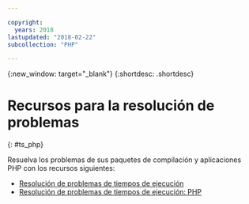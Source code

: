 ```yaml
---

copyright:
  years: 2018
lastupdated: "2018-02-22"
subcollection: "PHP"

---
```


{:new_window: target="_blank"}
{:shortdesc: .shortdesc}

# Recursos para la resolución de problemas
{: #ts_php}

Resuelva los problemas de sus paquetes de compilación y aplicaciones PHP con los recursos siguientes:

* [Resolución de problemas de tiempos de ejecución](docs/runtimes-common/ts_runtimes.html#runtimes)
* [Resolución de problemas de tiempos de ejecución: PHP](docs/runtimes-common/ts_runtimes.html#ts_php)
